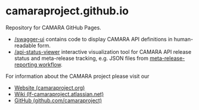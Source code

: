 # camaraproject.github.io

Repository for CAMARA GitHub Pages.

* [/swagger-ui](./swagger-ui) contains code to display CAMARA API definitions in human-readable form.
* [/api-status-viewer](./api-status-viewer.html) interactive visualization tool for CAMARA API release status and meta-release tracking, e.g. JSON files from [meta-release-reporting workflow](https://github.com/camaraproject/project-administration/blob/main/documentation/meta-release-reporting-workflow.md).


For information about the CAMARA project please visit our
* [Website (camaraproject.org)](https://camaraproject.org)
* [Wiki (lf-camaraproject.atlassian.net)](https://lf-camaraproject.atlassian.net/)
* [GitHub (github.com/camaraproject)](https://github.com/camaraproject)
